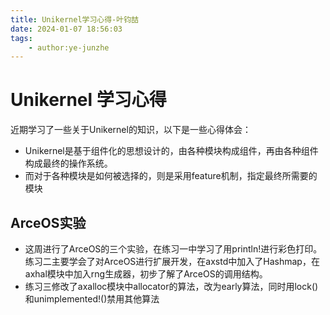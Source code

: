 ```yaml
---
title: Unikernel学习心得-叶钧喆
date: 2024-01-07 18:56:03
tags:
    - author:ye-junzhe
---
```


# Unikernel 学习心得

近期学习了一些关于Unikernel的知识，以下是一些心得体会：

- Unikernel是基于组件化的思想设计的，由各种模块构成组件，再由各种组件构成最终的操作系统。
- 而对于各种模块是如何被选择的，则是采用feature机制，指定最终所需要的模块

## ArceOS实验

- 这周进行了ArceOS的三个实验，在练习一中学习了用println!进行彩色打印。练习二主要学会了对ArceOS进行扩展开发，在axstd中加入了Hashmap，在axhal模块中加入rng生成器，初步了解了ArceOS的调用结构。
- 练习三修改了axalloc模块中allocator的算法，改为early算法，同时用lock()和unimplemented!()禁用其他算法
